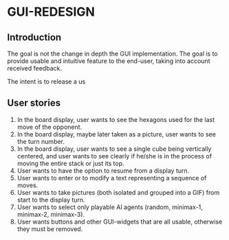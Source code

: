 # GUI-REDESIGN

## Introduction

The goal is not the change in depth the GUI implementation. The goal is to provide usable and intuitive feature to the end-user, taking into account received feedback.

The intent is to release a us

## User stories

1. In the board display, user wants to see the hexagons used for the last move of the opponent.
2. In the board display, maybe later taken as a picture, user wants to see the turn number.
3. In the board display, user wants to see a single cube being vertically centered, and user wants to see clearly if he/she is in the process of moving the entire stack or just its top.
4. User wants to have the option to resume from a display turn.
5. User wants to enter or to modify a text representing a sequence of moves.
6. User wants to take pictures (both isolated and grouped into a GIF) from start to the display turn.
7. User wants to select only playable AI agents (random, minimax-1, minimax-2, minimax-3).
8. User wants buttons and other GUI-widgets that are all usable, otherwise they must be removed.

